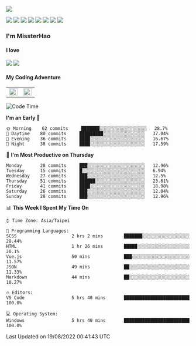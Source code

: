![](https://komarev.com/ghpvc/?username=MissterHao&color=ff69b4)

[![](https://img.shields.io/badge/Amazon%20AWS-%23232F3E?logo=amazon-aws&logoColor=white&style=for-the-badge)](https://aws.amazon.com/)
[![](https://img.shields.io/badge/Python-3776AB?style=for-the-badge&logo=python&logoColor=white)](https://www.djangoproject.com/)
[![](https://img.shields.io/badge/Django-092E20?style=for-the-badge&logo=django&logoColor=white)](https://www.python.org/)
[![](https://img.shields.io/badge/Flask-000000?style=for-the-badge&logo=flask&logoColor=white)](https://flask.palletsprojects.com/en/2.1.x/)
[![](https://img.shields.io/badge/go-%2300ADD8.svg?&style=for-the-badge&logo=go&logoColor=white)](https://golang.org/)
[![](https://img.shields.io/badge/javascript-%23F7DF1E.svg?&style=for-the-badge&logo=javascript&logoColor=black)](https://www.javascript.com/)
[![](https://img.shields.io/badge/mysql-%234479A1.svg?&style=for-the-badge&logo=mysql&logoColor=white)](https://www.mysql.com/)
[![](https://img.shields.io/badge/docker-%232496ED.svg?&style=for-the-badge&logo=docker&logoColor=white)](https://www.docker.com/)

### I'm MissterHao

#### I love  
![](https://img.shields.io/badge/Netflix-E50914?style=for-the-badge&logo=netflix&logoColor=white)
![](https://img.shields.io/badge/YouTube-FF0000?style=for-the-badge&logo=youtube&logoColor=white)

#### My Coding Adventure
<!-- Readme stats -->
<!-- https://github.com/anuraghazra/github-readme-stats -->
<table>
<tr>
    <td valign="top" width="50%">
    <img src="https://github-readme-stats.vercel.app/api?username=MissterHao&hide_border=true&show_icons=true&locale=en" align="left" style="width: 100%" />
    </td>
    <td valign="top" width="50%">
    <img src="https://github-readme-stats.vercel.app/api/top-langs?username=MissterHao&hide_border=true&show_icons=true&locale=en&layout=compact" align="left" style="width: 100%" />
    </td>
</tr>
</table>  


<!--START_SECTION:waka-->
![Code Time](http://img.shields.io/badge/Code%20Time-481%20hrs%203%20mins-blue)

**I'm an Early 🐤** 

```text
🌞 Morning    62 commits     ███████░░░░░░░░░░░░░░░░░░   28.7% 
🌆 Daytime    80 commits     █████████░░░░░░░░░░░░░░░░   37.04% 
🌃 Evening    36 commits     ████░░░░░░░░░░░░░░░░░░░░░   16.67% 
🌙 Night      38 commits     ████░░░░░░░░░░░░░░░░░░░░░   17.59%

```
📅 **I'm Most Productive on Thursday** 

```text
Monday       28 commits     ███░░░░░░░░░░░░░░░░░░░░░░   12.96% 
Tuesday      15 commits     █░░░░░░░░░░░░░░░░░░░░░░░░   6.94% 
Wednesday    27 commits     ███░░░░░░░░░░░░░░░░░░░░░░   12.5% 
Thursday     51 commits     ██████░░░░░░░░░░░░░░░░░░░   23.61% 
Friday       41 commits     ████░░░░░░░░░░░░░░░░░░░░░   18.98% 
Saturday     26 commits     ███░░░░░░░░░░░░░░░░░░░░░░   12.04% 
Sunday       28 commits     ███░░░░░░░░░░░░░░░░░░░░░░   12.96%

```


📊 **This Week I Spent My Time On** 

```text
⌚︎ Time Zone: Asia/Taipei

💬 Programming Languages: 
SCSS                     2 hrs 2 mins        ███████░░░░░░░░░░░░░░░░░░   28.44% 
HTML                     1 hr 26 mins        █████░░░░░░░░░░░░░░░░░░░░   20.1% 
Vue.js                   50 mins             ███░░░░░░░░░░░░░░░░░░░░░░   11.57% 
JSON                     49 mins             ██░░░░░░░░░░░░░░░░░░░░░░░   11.33% 
Markdown                 44 mins             ██░░░░░░░░░░░░░░░░░░░░░░░   10.27%

🔥 Editors: 
VS Code                  5 hrs 40 mins       █████████████████████████   100.0%

💻 Operating System: 
Windows                  5 hrs 40 mins       █████████████████████████   100.0%

```


 Last Updated on 19/08/2022 00:41:43 UTC
<!--END_SECTION:waka-->

<!--
**MissterHao/MissterHao** is a ✨ _special_ ✨ repository because its `README.md` (this file) appears on your GitHub profile.

Here are some ideas to get you started:

- 🔭 I’m currently working on ...
- 🌱 I’m currently learning ...
- 👯 I’m looking to collaborate on ...
- 🤔 I’m looking for help with ...
- 💬 Ask me about ...
- 📫 How to reach me: ...
- 😄 Pronouns: ...
- ⚡ Fun fact: ...
-->
